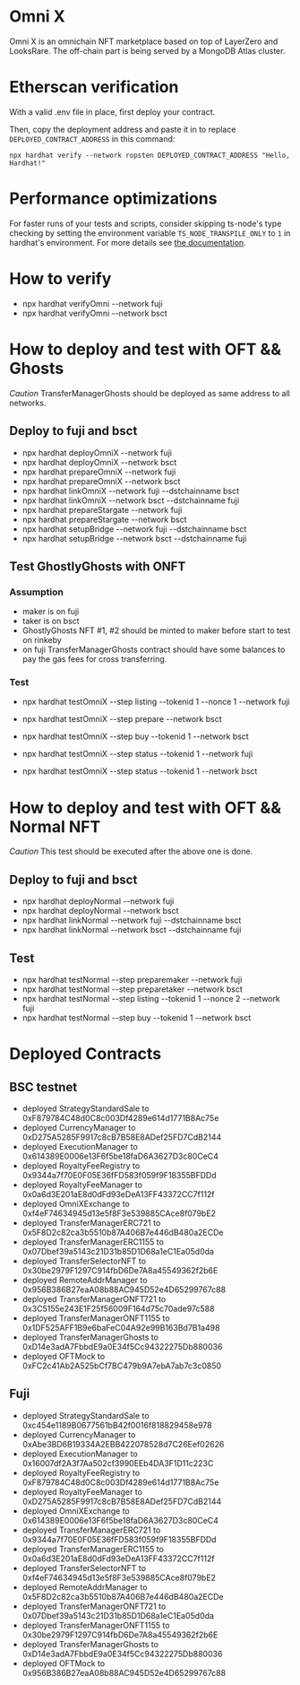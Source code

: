 # Omni X

Omni X is an omnichain NFT marketplace based on top of LayerZero and LooksRare. The off-chain part is being served by a MongoDB Atlas cluster.

# Etherscan verification

With a valid .env file in place, first deploy your contract.

Then, copy the deployment address and paste it in to replace `DEPLOYED_CONTRACT_ADDRESS` in this command:

```shell
npx hardhat verify --network ropsten DEPLOYED_CONTRACT_ADDRESS "Hello, Hardhat!"
```

# Performance optimizations

For faster runs of your tests and scripts, consider skipping ts-node's type checking by setting the environment variable `TS_NODE_TRANSPILE_ONLY` to `1` in hardhat's environment. For more details see [the documentation](https://hardhat.org/guides/typescript.html#performance-optimizations).

# How to verify
- npx hardhat verifyOmni --network fuji
- npx hardhat verifyOmni --network bsct

# How to deploy and test with OFT && Ghosts
 *Caution* 
 TransferManagerGhosts should be deployed as same address to all networks.
## Deploy to fuji and bsct
- npx hardhat deployOmniX --network fuji
- npx hardhat deployOmniX --network bsct
- npx hardhat prepareOmniX --network fuji
- npx hardhat prepareOmniX --network bsct
- npx hardhat linkOmniX --network fuji --dstchainname bsct
- npx hardhat linkOmniX --network bsct --dstchainname fuji
- npx hardhat prepareStargate --network fuji
- npx hardhat prepareStargate --network bsct
- npx hardhat setupBridge --network fuji --dstchainname bsct
- npx hardhat setupBridge --network bsct --dstchainname fuji

## Test GhostlyGhosts with ONFT
### Assumption
- maker is on fuji
- taker is on bsct
- GhostlyGhosts NFT #1, #2 should be minted to maker before start to test on rinkeby
- on fuji TransferManagerGhosts contract should have some balances to pay the gas fees for cross transferring.

### Test
- npx hardhat testOmniX --step listing --tokenid 1 --nonce 1 --network fuji
- npx hardhat testOmniX --step prepare --network bsct
- npx hardhat testOmniX --step buy --tokenid 1 --network bsct

- npx hardhat testOmniX --step status --tokenid 1 --network fuji
- npx hardhat testOmniX --step status --tokenid 1 --network bsct

# How to deploy and test with OFT && Normal NFT
 *Caution* 
 This test should be executed after the above one is done.
## Deploy to fuji and bsct
- npx hardhat deployNormal --network fuji
- npx hardhat deployNormal --network bsct
- npx hardhat linkNormal --network fuji --dstchainname bsct
- npx hardhat linkNormal --network bsct --dstchainname fuji

## Test
- npx hardhat testNormal --step preparemaker --network fuji
- npx hardhat testNormal --step preparetaker --network bsct
- npx hardhat testNormal --step listing --tokenid 1 --nonce 2 --network fuji
- npx hardhat testNormal --step buy --tokenid 1 --network bsct

# Deployed Contracts

## BSC testnet
- deployed StrategyStandardSale to  0xF879784C48d0C8c003Df4289e614d1771B8Ac75e
- deployed CurrencyManager to  0xD275A5285F9917c8cB7B58E8ADef25FD7CdB2144
- deployed ExecutionManager to  0x614389E0006e13F6f5be18faD6A3627D3c80CeC4
- deployed RoyaltyFeeRegistry to  0x9344a7f70E0F05E36fFD583f059f9F18355BFDDd
- deployed RoyaltyFeeManager to  0x0a6d3E201aE8d0dFd93eDeA13FF43372CC7f112f
- deployed OmniXExchange to  0xf4eF74634945d13e5f8F3e539885CAce8f079bE2
- deployed TransferManagerERC721 to  0x5F8D2c82ca3b5510b87A406B7e446dB480a2ECDe
- deployed TransferManagerERC1155 to  0x07Dbef39a5143c21D31b85D1D68a1eC1Ea05d0da
- deployed TransferSelectorNFT to  0x30be2979F1297C914fbD6De7A8a45549362f2b6E
- deployed RemoteAddrManager to  0x956B386B27eaA08b88AC945D52e4D65299767c88
- deployed TransferManagerONFT721 to  0x3C5155e243E1F25f56009F164d75c70ade97c588
- deployed TransferManagerONFT1155 to  0x1DF525AFF1B9e6baFeC04A92e99B163Bd7B1a498
- deployed TransferManagerGhosts to  0xD14e3adA7FbbdE9a0E34f5Cc94322275Db880036
- deployed OFTMock to  0xFC2c41Ab2A525bCf7BC479b9A7ebA7ab7c3c0850
## Fuji
- deployed StrategyStandardSale to  0xc454e1189B0677561bB42f0016f818829458e978
- deployed CurrencyManager to  0xAbe3BD6B19334A2EBB422078528d7C26Eef02626
- deployed ExecutionManager to  0x16007df2A3f7Aa502cf3990EEb4DA3F1D11c223C
- deployed RoyaltyFeeRegistry to  0xF879784C48d0C8c003Df4289e614d1771B8Ac75e
- deployed RoyaltyFeeManager to  0xD275A5285F9917c8cB7B58E8ADef25FD7CdB2144
- deployed OmniXExchange to  0x614389E0006e13F6f5be18faD6A3627D3c80CeC4
- deployed TransferManagerERC721 to  0x9344a7f70E0F05E36fFD583f059f9F18355BFDDd
- deployed TransferManagerERC1155 to  0x0a6d3E201aE8d0dFd93eDeA13FF43372CC7f112f
- deployed TransferSelectorNFT to  0xf4eF74634945d13e5f8F3e539885CAce8f079bE2
- deployed RemoteAddrManager to  0x5F8D2c82ca3b5510b87A406B7e446dB480a2ECDe
- deployed TransferManagerONFT721 to  0x07Dbef39a5143c21D31b85D1D68a1eC1Ea05d0da
- deployed TransferManagerONFT1155 to  0x30be2979F1297C914fbD6De7A8a45549362f2b6E
- deployed TransferManagerGhosts to  0xD14e3adA7FbbdE9a0E34f5Cc94322275Db880036
- deployed OFTMock to  0x956B386B27eaA08b88AC945D52e4D65299767c88